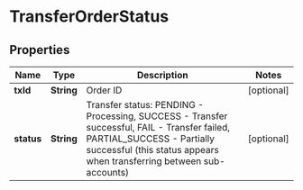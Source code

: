 
# TransferOrderStatus

## Properties

Name | Type | Description | Notes
------------ | ------------- | ------------- | -------------
**txId** | **String** | Order ID |  [optional]
**status** | **String** | Transfer status: PENDING - Processing, SUCCESS - Transfer successful, FAIL - Transfer failed, PARTIAL_SUCCESS - Partially successful (this status appears when transferring between sub-accounts) |  [optional]

